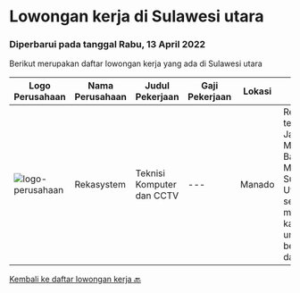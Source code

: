 
  # Lowongan kerja di Sulawesi utara

  ### Diperbarui pada tanggal Rabu, 13 April 2022

  Berikut merupakan daftar lowongan kerja yang ada di Sulawesi utara

  |Logo Perusahaan | Nama Perusahaan | Judul Pekerjaan | Gaji Pekerjaan | Lokasi | Deskripsi | Tanggal diunggah | Pranala |
  | -------------- | --------------- | --------------- | --------- | --------- | -------------- | ------- | ----------- |
  |![logo-perusahaan](https://i.ibb.co/sqvTCh9/112815900-stock-vector-no-image-available-icon-flat-vector.webp)|Rekasystem|Teknisi Komputer dan CCTV|---|Manado|Rekasystem, terletak di Jalan Daan Mogot No.10, Banjer, Tikala, Manado, Sulawesi Utara. Saat ini sedang membutuhkan kandidat untuk bergabung dan...|Kamis, 24 Maret 2022|https://www.jobstreet.co.id/id/job/teknisi-komputer-dan-cctv-3831833?token=0~28f70573-bab0-4c6f-a1da-bfe1dd85ba67&sectionRank=1&jobId=jobstreet-id-job-3831833|


  [Kembali ke daftar lowongan kerja 🔙](../README.md#daftar-lowongan-kerja)
  